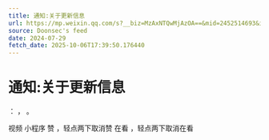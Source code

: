 ```yaml
---
title: 通知:关于更新信息
url: https://mp.weixin.qq.com/s?__biz=MzAxNTQwMjAzOA==&mid=2452514693&idx=1&sn=ce61ea7512cf7aa4f1d35b2385f7ccc8
source: Doonsec's feed
date: 2024-07-29
fetch_date: 2025-10-06T17:39:50.176440
---
```


# 通知:关于更新信息

：
，
。

视频
小程序
赞
，轻点两下取消赞
在看
，轻点两下取消在看